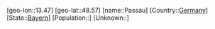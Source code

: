 ﻿---
location: [48.57,13.47]
type: City
tags:
- geo/City


SpocWebEntityId: 33258
isDeleted: false
confidential: public

---
[geo-lon::13.47]
[geo-lat::48.57]
[name::Passau]
[Country::[Germany](geo/Continent/Europe/Germany.md)]
[State::[Bayern](geo/Continent/Europe/Germany/Bayern.md)]
[Population::]
[Unknown::]

